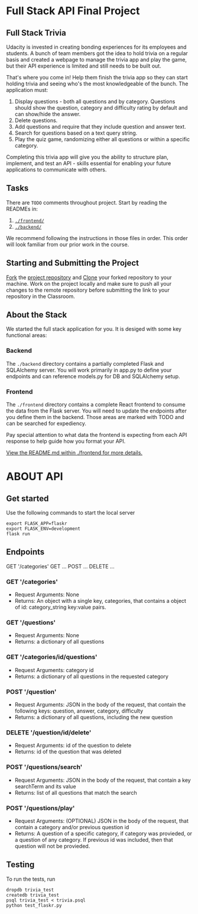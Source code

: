 # Full Stack API Final Project

## Full Stack Trivia

Udacity is invested in creating bonding experiences for its employees and students. A bunch of team members got the idea to hold trivia on a regular basis and created a  webpage to manage the trivia app and play the game, but their API experience is limited and still needs to be built out. 

That's where you come in! Help them finish the trivia app so they can start holding trivia and seeing who's the most knowledgeable of the bunch. The application must:

1) Display questions - both all questions and by category. Questions should show the question, category and difficulty rating by default and can show/hide the answer. 
2) Delete questions.
3) Add questions and require that they include question and answer text.
4) Search for questions based on a text query string.
5) Play the quiz game, randomizing either all questions or within a specific category. 

Completing this trivia app will give you the ability to structure plan, implement, and test an API - skills essential for enabling your future applications to communicate with others. 

## Tasks

There are `TODO` comments throughout project. Start by reading the READMEs in:

1. [`./frontend/`](./frontend/README.md)
2. [`./backend/`](./backend/README.md)

We recommend following the instructions in those files in order. This order will look familiar from our prior work in the course.

## Starting and Submitting the Project

[Fork](https://help.github.com/en/articles/fork-a-repo) the [project repository]() and [Clone](https://help.github.com/en/articles/cloning-a-repository) your forked repository to your machine. Work on the project locally and make sure to push all your changes to the remote repository before submitting the link to your repository in the Classroom. 

## About the Stack

We started the full stack application for you. It is desiged with some key functional areas:

### Backend

The `./backend` directory contains a partially completed Flask and SQLAlchemy server. You will work primarily in app.py to define your endpoints and can reference models.py for DB and SQLAlchemy setup. 

### Frontend

The `./frontend` directory contains a complete React frontend to consume the data from the Flask server. You will need to update the endpoints after you define them in the backend. Those areas are marked with TODO and can be searched for expediency. 

Pay special attention to what data the frontend is expecting from each API response to help guide how you format your API. 

[View the README.md within ./frontend for more details.](./frontend/README.md)

# ABOUT API
## Get started
Use the following commands to start the local server
```
export FLASK_APP=flaskr
export FLASK_ENV=development
flask run
```

## Endpoints
GET '/categories'
GET ...
POST ...
DELETE ...

### GET '/categories'
- Request Arguments: None
- Returns: An object with a single key, categories, that contains a object of id: category_string key:value pairs. 

### GET '/questions'
- Request Arguments: None
- Returns: a dictionary of all questions 


### GET '/categories/id/questions'
- Request Arguments: category id
- Returns: a dictionary of all questions in the requested category


### POST '/question'
- Request Arguments: JSON in the body of the request, that contain the following keys: question, answer, category, difficulty
- Returns: a dictionary of all questions, including the new question

### DELETE '/question/id/delete'
- Request Arguments: id of the question to delete
- Returns: id of the question that was deleted


### POST '/questions/search'
- Request Arguments: JSON in the body of the request, that contain a key searchTerm and its value
- Returns: list of all questions that match the search

### POST '/questions/play'
- Request Arguments: (OPTIONAL) JSON in the body of the request, that contain a category and/or previous question id
- Returns: A question of a specific category, if category was provieded, or a question of any category. If previous id was included, then that question will not be provieded.

## Testing
To run the tests, run
```
dropdb trivia_test
createdb trivia_test
psql trivia_test < trivia.psql
python test_flaskr.py
```
